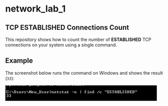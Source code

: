 # network_lab_1
 

## TCP ESTABLISHED Connections Count

This repository shows how to count the number of **ESTABLISHED** TCP connections on your system using a single command.

## Example

The screenshot below runs the command on Windows and shows the result (`33`):

![ESTABLISHED Count](https://raw.githubusercontent.com/Rustamov13/network_lab_1/main/lab1.png)



